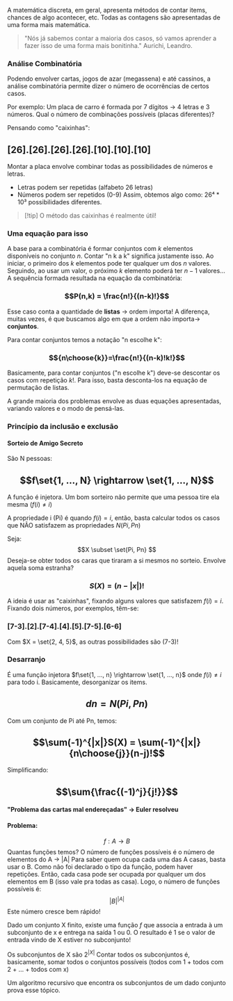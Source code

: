 A matemática discreta, em geral, apresenta métodos de contar items, chances de algo acontecer, etc. Todas as contagens são apresentadas de uma forma mais matemática.

> "Nós já sabemos contar a maioria dos casos, só vamos aprender a fazer isso de uma forma mais bonitinha." Aurichi, Leandro.

### Análise Combinatória
Podendo envolver cartas, jogos de azar (megassena) e até cassinos, a análise combinatória permite dizer o número de ocorrências de certos casos. 

Por exemplo: Um placa de carro é formada por 7 dígitos -> 4 letras e 3 números.
Qual o número de combinações possíveis (placas diferentes)? 

Pensando como "caixinhas":
## [26].[26].[26].[26].[10].[10].[10]

Montar a placa envolve combinar todas as possibilidades de números e letras.
- Letras podem ser repetidas (alfabeto 26 letras)
- Números podem ser repetidos (0-9)
Assim, obtemos algo como: $26⁴*10³$ possibilidades diferentes.

>[!tip] O método das caixinhas é realmente útil!


### Uma equação para isso
A base para a combinatória é formar conjuntos com $k$ elementos disponíveis no conjunto $n$.
Contar "n k a k" significa justamente isso.
Ao iniciar, o primeiro dos $k$ elementos pode ter qualquer um dos $n$ valores. Seguindo, ao usar um valor, o próximo $k$ elemento poderá ter $n-1$ valores... A sequência formada resultada na equação da combinatória:
### $$P(n,k) = \frac{n!}{(n-k)!}$$
Esse caso conta a quantidade de **listas** -> ordem importa!
A diferença, muitas vezes, é que buscamos algo em que a ordem não importa-> **conjuntos**.

Para contar conjuntos temos a notação "n escolhe k":

### $${n\choose{k}}=\frac{n!}{(n-k)!k!}$$
Basicamente, para contar conjuntos ("n escolhe k") deve-se descontar os casos com repetição $k!$. Para isso, basta desconta-los na equação de permutação de listas.

A grande maioria dos problemas envolve as duas equações apresentadas, variando valores e o modo de pensá-las.

### Princípio da inclusão e exclusão

#### Sorteio de Amigo Secreto
São N pessoas: 
## $$f\set{1, ..., N} \rightarrow \set{1, ..., N}$$
A função é injetora. 
Um bom sorteiro não permite que uma pessoa tire ela mesma ($f(i) \neq i$)

A propriedade i (Pi) é quando $f(i) = i$, então, basta calcular todos os casos que NÃO satisfazem as propriedades $N(Pi, Pn)$

Seja: $$X \subset \set{Pi, Pn} $$
Deseja-se obter todos os caras que tiraram a si mesmos no sorteio.
Envolve aquela soma estranha?
### $$S(X) = (n-|x|)!$$
A ideia é usar as "caixinhas", fixando alguns valores que satisfazem $f(i) = i$.
Fixando dois números, por exemplos, têm-se:
### [7-3].[2].[7-4].[4].[5].[7-5].[6-6]
Com $X = \set{2, 4, 5}$, as outras possibilidades são (7-3)!

### Desarranjo
É uma função injetora $f\set{1, ..., n} \rightarrow \set{1, ..., n}$ onde $f(i) \neq i$ para todo i.
Basicamente, desorganizar os items.
## $$dn = N(Pi, Pn)$$
Com um conjunto de Pi até Pn, temos:
## $$\sum(-1)^{|x|}S(X) = \sum(-1)^{|x|}{n\choose{j}}(n-j)!$$
Simplificando:
## $$\sum{\frac{(-1)^j}{j!}}$$
#### "Problema das cartas mal endereçadas" -> Euler resolveu

#### Problema:
$$f:A \rightarrow B$$
Quantas funções temos? 
O número de funções possíveis é o número de elementos do A -> |A|
Para saber quem ocupa cada uma das A casas, basta usar o B.
Como não foi declarado o tipo da função, podem haver repetições. Então, cada casa pode ser ocupada por qualquer um dos elementos em B (isso vale pra todas as casa).
Logo, o número de funções possíveis é:
$$|B|^{|A|}$$
Este número cresce bem rápido!

Dado um conjunto X finito, existe uma função $f$ que associa a entrada à um subconjunto de x e entrega na saída 1 ou 0. O resultado é 1 se o valor de entrada vindo de X estiver no subconjunto!

Os subconjuntos de X são $2^{|X|}$
Contar todos os subconjuntos é, basicamente, somar todos o conjuntos possíveis (todos com 1 + todos com 2 + ... + todos com x)

Um algoritmo recursivo que encontra os subconjuntos de um dado conjunto prova esse tópico.